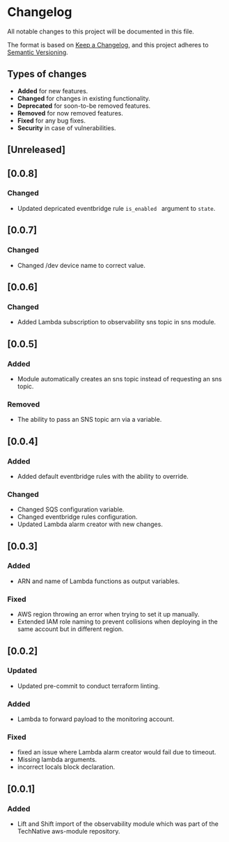 # Changelog

All notable changes to this project will be documented in this file.

The format is based on [Keep a Changelog](https://keepachangelog.com/en/1.0.0/),
and this project adheres to [Semantic Versioning](https://semver.org/spec/v2.0.0.html).

## Types of changes
- **Added** for new features.
- **Changed** for changes in existing functionality.
- **Deprecated** for soon-to-be removed features.
- **Removed** for now removed features.
- **Fixed** for any bug fixes.
- **Security** in case of vulnerabilities.

## [Unreleased]

## [0.0.8]
### Changed
 - Updated depricated eventbridge rule ``is_enabled `` argument to ``state``.

## [0.0.7]

### Changed
 - Changed /dev device name to correct value.

## [0.0.6]
### Changed
 - Added Lambda subscription to observability sns topic in sns module.

## [0.0.5]

### Added
- Module automatically creates an sns topic instead of requesting an sns topic.

### Removed
- The ability to pass an SNS topic arn via a variable.

## [0.0.4]

### Added
- Added default eventbridge rules with the ability to override.

### Changed
- Changed SQS configuration variable.
- Changed eventbridge rules configuration.
- Updated Lambda alarm creator with new changes.

## [0.0.3]

### Added
- ARN and name of Lambda functions as output variables.

### Fixed
- AWS region throwing an error when trying to set it up manually.
- Extended IAM role naming to prevent collisions when deploying in the same account but in different region.

## [0.0.2]

### Updated
- Updated pre-commit to conduct terraform linting.

### Added
- Lambda to forward payload to the monitoring account.

### Fixed
- fixed an issue where Lambda alarm creator would fail due to timeout.
- Missing lambda arguments.
- incorrect locals block declaration.

## [0.0.1]

### Added

- Lift and Shift import of the observability module which was part of the TechNative aws-module repository.
